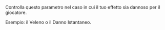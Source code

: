 Controlla questo parametro nel caso in cui il tuo effetto sia dannoso per il giocatore.

Esempio: il Veleno o il Danno Istantaneo.